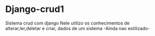 # Django-crud1
Sistema crud com django 
Nele utilizo os conhecimentos de alterar,ler,deletar e criar, dados de um sistema 
-Ainda nao estilizado-
